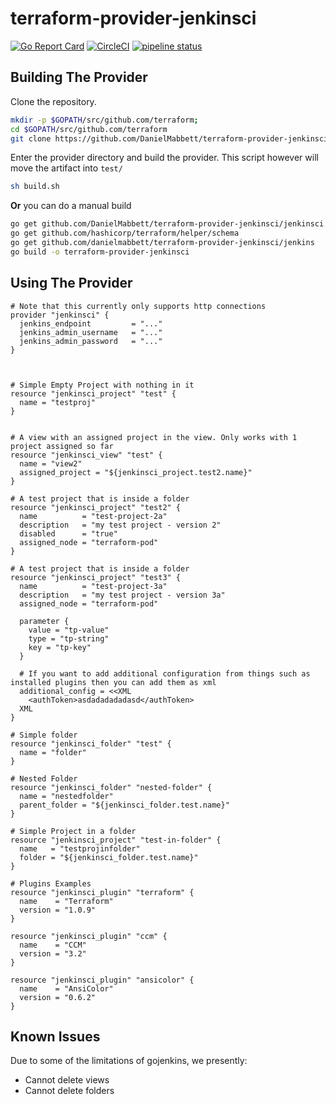 terraform-provider-jenkinsci
==================


[![Go Report Card](https://goreportcard.com/badge/github.com/DanielMabbett/terraform-provider-jenkinsci)](https://goreportcard.com/report/github.com/DanielMabbett/terraform-provider-jenkinsci)
[![CircleCI](https://circleci.com/gh/DanielMabbett/terraform-provider-jenkinsci.svg?style=svg)](https://circleci.com/gh/DanielMabbett/terraform-provider-jenkinsci)
[![pipeline status](https://gitlab.com/daniel.mabbett/terraform-provider-jenkinsci/badges/master/pipeline.svg)](https://gitlab.com/daniel.mabbett/terraform-provider-jenkinsci/commits/master)

Building The Provider
---------------------
Clone the repository.

```bash
mkdir -p $GOPATH/src/github.com/terraform; 
cd $GOPATH/src/github.com/terraform
git clone https://github.com/DanielMabbett/terraform-provider-jenkinsci
```

Enter the provider directory and build the provider. This script however will move the artifact into `test/`
```bash
sh build.sh
```

**Or** you can do a manual build
```bash
go get github.com/DanielMabbett/terraform-provider-jenkinsci/jenkinsci
go get github.com/hashicorp/terraform/helper/schema
go get github.com/danielmabbett/terraform-provider-jenkinsci/jenkins
go build -o terraform-provider-jenkinsci
```

Using The Provider
---------------------
```hcl
# Note that this currently only supports http connections
provider "jenkinsci" {
  jenkins_endpoint         = "..."
  jenkins_admin_username   = "..."
  jenkins_admin_password   = "..."
}



# Simple Empty Project with nothing in it
resource "jenkinsci_project" "test" {
  name = "testproj"
}


# A view with an assigned project in the view. Only works with 1 project assigned so far
resource "jenkinsci_view" "test" {
  name = "view2"
  assigned_project = "${jenkinsci_project.test2.name}"
}

# A test project that is inside a folder
resource "jenkinsci_project" "test2" {
  name          = "test-project-2a"
  description   = "my test project - version 2"
  disabled      = "true"
  assigned_node = "terraform-pod"
}

# A test project that is inside a folder
resource "jenkinsci_project" "test3" {
  name          = "test-project-3a"
  description   = "my test project - version 3a"
  assigned_node = "terraform-pod"

  parameter {
    value = "tp-value"
    type = "tp-string"
    key = "tp-key"
  }

  # If you want to add additional configuration from things such as installed plugins then you can add them as xml
  additional_config = <<XML
    <authToken>asdadadadadasd</authToken>
  XML
}

# Simple folder
resource "jenkinsci_folder" "test" {
  name = "folder"
}

# Nested Folder
resource "jenkinsci_folder" "nested-folder" {
  name = "nestedfolder"
  parent_folder = "${jenkinsci_folder.test.name}"
}

# Simple Project in a folder
resource "jenkinsci_project" "test-in-folder" {
  name   = "testprojinfolder"
  folder = "${jenkinsci_folder.test.name}"
}

# Plugins Examples
resource "jenkinsci_plugin" "terraform" {
  name    = "Terraform"
  version = "1.0.9"
}

resource "jenkinsci_plugin" "ccm" {
  name    = "CCM"
  version = "3.2"
}

resource "jenkinsci_plugin" "ansicolor" {
  name    = "AnsiColor"
  version = "0.6.2"
}

```

Known Issues
---------------------
Due to some of the limitations of gojenkins, we presently: 
* Cannot delete views
* Cannot delete folders